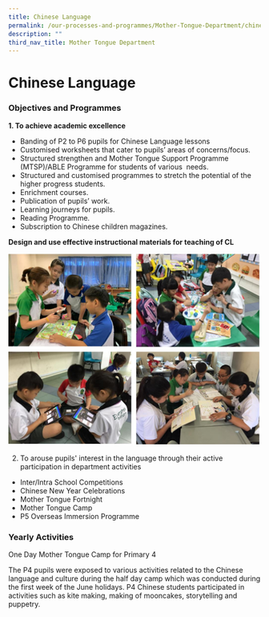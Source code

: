 ```yaml
---
title: Chinese Language
permalink: /our-processes-and-programmes/Mother-Tongue-Department/chinese-language
description: ""
third_nav_title: Mother Tongue Department
---
```

# **Chinese Language**

### Objectives and Programmes

**1\. To achieve academic excellence**

*   Banding of P2 to P6 pupils for Chinese Language lessons
*   Customised worksheets that cater to pupils’ areas of concerns/focus.
*   Structured strengthen and Mother Tongue Support Programme (MTSP)/ABLE Programme for students of various  needs.
*   Structured and customised programmes to stretch the potential of the higher progress students.
*   Enrichment courses.
*   Publication of pupils’ work.
*   Learning journeys for pupils.
*   Reading Programme.
*   Subscription to Chinese children magazines.

**Design and use effective instructional materials for teaching of CL**

![](/images/CL.jpg)

2. To arouse pupils' interest in the language through their active participation in department activities 

* Inter/Intra School Competitions 
* Chinese New Year Celebrations 
* Mother Tongue Fortnight
* Mother Tongue Camp
* P5 Overseas Immersion Programme

### Yearly Activities

One Day Mother Tongue Camp for Primary 4  

The P4 pupils were exposed to various activities related to the Chinese language and culture during the half day camp which was conducted during the first week of the June holidays. P4 Chinese students participated in activities such as kite making, making of mooncakes, storytelling and puppetry.
